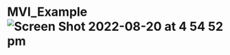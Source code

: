 # MVI_Example![Screen Shot 2022-08-20 at 4 54 52 pm](https://user-images.githubusercontent.com/31993337/185748746-f7456296-a0da-4c92-8422-ad7a8ea7ac9e.png)
